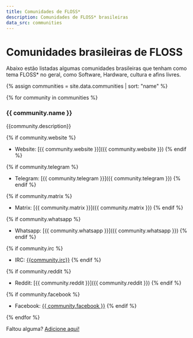 ```yaml
---
title: Comunidades de FLOSS*
description: Comunidades de FLOSS* brasileiras
data_src: communities
---
```


# Comunidades brasileiras de FLOSS

Abaixo estão listadas algumas comunidades brasileiras que tenham como tema FLOSS* no geral, como Software, Hardware, cultura e afins livres.

{% assign communities = site.data.communities | sort: "name" %}

{% for community in communities %}


### {{ community.name }}

{{community.description}}

{% if community.website %}
- Website: [{{ community.website }}]({{ community.website }})
{% endif %}

{% if community.telegram %}
- Telegram: [{{ community.telegram }}]({{ community.telegram }})
{% endif %}

{% if community.matrix %}
- Matrix: [{{ community.matrix }}]({{ community.matrix }})
{% endif %}

{% if community.whatsapp %}
- Whatsapp: [{{ community.whatsapp }}]({{ community.whatsapp }})
{% endif %}

{% if community.irc %}
- IRC: [{{community.irc}}](community.irc)
{% endif %}

{% if community.reddit %}
- Reddit: [{{ community.reddit }}]({{ community.reddit }})
{% endif %}

{% if community.facebook %}
- Facebook: [{{ community.facebook }}](community.facebook)
{% endif %}


{% endfor %}

Faltou alguma? [Adicione aqui!](https://github.com/gelos-icmc/site/blob/main/src/_data/communities.yml)
